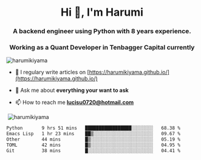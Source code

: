 <h1 align="center">Hi 👋, I'm Harumi</h1>
<h3 align="center">A backend engineer using <b>Python</b> with 8 years experience.</h3>
<h3 align="center">Working as a Quant Developer in <b>Tenbagger Capital</b> currently</h3>

<p align="left"> <img src="https://komarev.com/ghpvc/?username=harumikiyama" alt="harumikiyama" /> </p>


- 📝 I regulary write articles on [https://harumikiyama.github.io/](https://harumikiyama.github.io/)

- 💬 Ask me about **everything your want to ask**

- 📫 How to reach me **lucisu0720@hotmail.com**

<p>&nbsp;<img align="center" src="https://github-readme-stats.vercel.app/api?username=harumikiyama&show_icons=true" alt="harumikiyama" /></p>


<!--START_SECTION:waka-->

```txt
Python       9 hrs 51 mins   █████████████████░░░░░░░░   68.38 %
Emacs Lisp   1 hr 23 mins    ██▒░░░░░░░░░░░░░░░░░░░░░░   09.67 %
Other        44 mins         █▒░░░░░░░░░░░░░░░░░░░░░░░   05.19 %
TOML         42 mins         █▒░░░░░░░░░░░░░░░░░░░░░░░   04.95 %
Git          38 mins         █░░░░░░░░░░░░░░░░░░░░░░░░   04.41 %
```

<!--END_SECTION:waka-->
